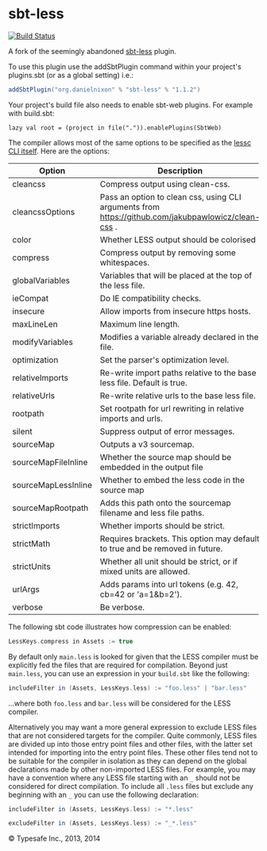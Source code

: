 sbt-less
========

[![Build Status](https://travis-ci.org/danielnixon/sbt-less.svg?branch=master)](https://travis-ci.org/danielnixon/sbt-less)

A fork of the seemingly abandoned [sbt-less](https://github.com/sbt/sbt-less) plugin.

To use this plugin use the addSbtPlugin command within your project's plugins.sbt (or as a global setting) i.e.:

```scala
addSbtPlugin("org.danielnixon" % "sbt-less" % "1.1.2")
```

Your project's build file also needs to enable sbt-web plugins. For example with build.sbt:

    lazy val root = (project in file(".")).enablePlugins(SbtWeb)

The compiler allows most of the same options to be specified as the [lessc CLI itself](http://lesscss.org/usage/).
Here are the options:

Option              | Description
--------------------|------------
cleancss            | Compress output using clean-css.
cleancssOptions     | Pass an option to clean css, using CLI arguments from https://github.com/jakubpawlowicz/clean-css .
color               | Whether LESS output should be colorised
compress            | Compress output by removing some whitespaces.
globalVariables     | Variables that will be placed at the top of the less file.
ieCompat            | Do IE compatibility checks.
insecure            | Allow imports from insecure https hosts.
maxLineLen          | Maximum line length.
modifyVariables     | Modifies a variable already declared in the file.
optimization        | Set the parser's optimization level.
relativeImports     | Re-write import paths relative to the base less file. Default is true.
relativeUrls        | Re-write relative urls to the base less file.
rootpath            | Set rootpath for url rewriting in relative imports and urls.
silent              | Suppress output of error messages.
sourceMap           | Outputs a v3 sourcemap.
sourceMapFileInline | Whether the source map should be embedded in the output file
sourceMapLessInline | Whether to embed the less code in the source map
sourceMapRootpath   | Adds this path onto the sourcemap filename and less file paths.
strictImports       | Whether imports should be strict.
strictMath          | Requires brackets. This option may default to true and be removed in future.
strictUnits         | Whether all unit should be strict, or if mixed units are allowed.
urlArgs             | Adds params into url tokens (e.g. 42, cb=42 or 'a=1&b=2').
verbose             | Be verbose.
    
The following sbt code illustrates how compression can be enabled:

```scala
LessKeys.compress in Assets := true
```

By default only `main.less` is looked for given that the LESS compiler must be explicitly fed the files
that are required for compilation. Beyond just `main.less`, you can use an expression in your `build.sbt` like the
following:

```scala
includeFilter in (Assets, LessKeys.less) := "foo.less" | "bar.less"
```

...where both `foo.less` and `bar.less` will be considered for the LESS compiler.

Alternatively you may want a more general expression to exclude LESS files that are not considered targets
for the compiler. Quite commonly, LESS files are divided up into those entry point files and other files, with the
latter set intended for importing into the entry point files. These other files tend not to be suitable for the
compiler in isolation as they can depend on the global declarations made by other non-imported LESS files. For example,
you may have a convention where any LESS file starting with an `_` should not be considered for direct compilation. To
include all `.less` files but exclude any beginning with an `_` you can use the following declaration:

```scala
includeFilter in (Assets, LessKeys.less) := "*.less"

excludeFilter in (Assets, LessKeys.less) := "_*.less"
```

&copy; Typesafe Inc., 2013, 2014
